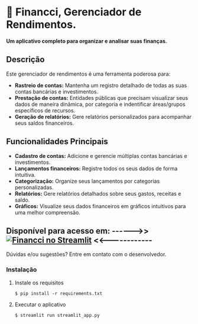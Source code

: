 # 🎯 Financci, Gerenciador de Rendimentos.

**Um aplicativo completo para organizar e analisar suas finanças.**

## Descrição

Este gerenciador de rendimentos é uma ferramenta poderosa para:

* **Rastreio de contas:** Mantenha um registro detalhado de todas as suas contas bancárias e investimentos.
* **Prestação de contas:** Entidades públicas que precisam visualizar seus dados de maneira dinâmica, por categoria e indentificar áreas/grupos específicos de recursos.
* **Geração de relatórios:** Gere relatórios personalizados para acompanhar seus saldos financeiros.

## Funcionalidades Principais

* **Cadastro de contas:** Adicione e gerencie múltiplas contas bancárias e investimentos.
* **Lançamentos financeiros:** Registre todos os seus dados de forma intuitiva.
* **Categorização:** Organize seus lançamentos por categorias personalizadas.
* **Relatórios:** Gere relatórios detalhados sobre seus gastos, receitas e saldo.
* **Gráficos:** Visualize seus dados financeiros em gráficos intuitivos para uma melhor compreensão.


## Disponível para acesso em: ------>> [![Financci no Streamlit](https://static.streamlit.io/badges/streamlit_badge_black_white.svg)](https://financci.streamlit.app/) <<------------

Dúvidas e/ou sugestões? Entre em contato com o desenvolvedor.

### Instalação

1. Instale os requisitos

   ```
   $ pip install -r requirements.txt
   ```

2. Executar o aplicativo

   ```
   $ streamlit run streamlit_app.py
   ```
